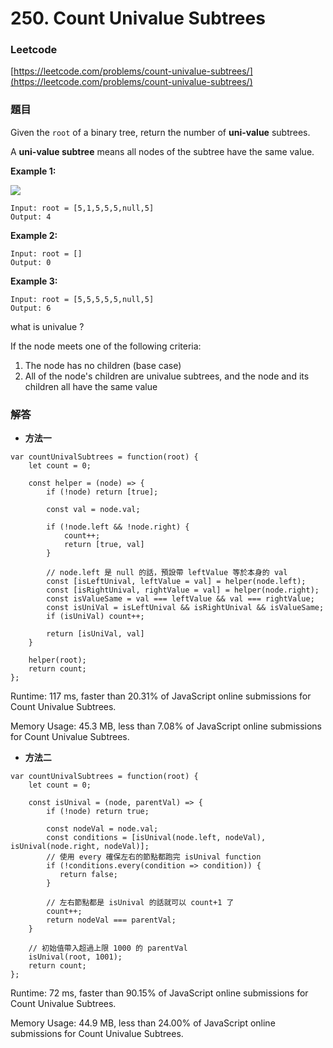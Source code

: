 # 250. Count Univalue Subtrees

### Leetcode

[https://leetcode.com/problems/count-univalue-subtrees/](https://leetcode.com/problems/count-univalue-subtrees/)

### 題目

Given the `root` of a binary tree, return the number of **uni-value** subtrees.

A **uni-value subtree** means all nodes of the subtree have the same value.

&#x20;

**Example 1:**

![](https://assets.leetcode.com/uploads/2020/08/21/unival\_e1.jpg)

```
Input: root = [5,1,5,5,5,null,5]
Output: 4
```

**Example 2:**

```
Input: root = []
Output: 0
```

**Example 3:**

```
Input: root = [5,5,5,5,5,null,5]
Output: 6
```

what is univalue ?

If the node meets one of the following criteria:

1. The node has no children (base case)
2. All of the node's children are univalue subtrees, and the node and its children all have the same value

### 解答 <a href="#ti-jie" id="ti-jie"></a>

* **方法一**

```
var countUnivalSubtrees = function(root) {
    let count = 0;
    
    const helper = (node) => {
        if (!node) return [true];
        
        const val = node.val;
        
        if (!node.left && !node.right) {
            count++;
            return [true, val]
        }
        
        // node.left 是 null 的話，預設帶 leftValue 等於本身的 val
        const [isLeftUnival, leftValue = val] = helper(node.left);
        const [isRightUnival, rightValue = val] = helper(node.right);
        const isValueSame = val === leftValue && val === rightValue;
        const isUniVal = isLeftUnival && isRightUnival && isValueSame;
        if (isUniVal) count++;
        
        return [isUniVal, val]
    }
    
    helper(root);
    return count;
};
```

Runtime: 117 ms, faster than 20.31% of JavaScript online submissions for Count Univalue Subtrees.

Memory Usage: 45.3 MB, less than 7.08% of JavaScript online submissions for Count Univalue Subtrees.

* **方法二**

```
var countUnivalSubtrees = function(root) {
    let count = 0;
    
    const isUnival = (node, parentVal) => {
        if (!node) return true;
        
        const nodeVal = node.val;
        const conditions = [isUnival(node.left, nodeVal), isUnival(node.right, nodeVal)];
        // 使用 every 確保左右的節點都跑完 isUnival function
        if (!conditions.every(condition => condition)) {
           return false; 
        }
        
        // 左右節點都是 isUnival 的話就可以 count+1 了
        count++;
        return nodeVal === parentVal;
    }
    
    // 初始值帶入超過上限 1000 的 parentVal
    isUnival(root, 1001);
    return count;
};
```

Runtime: 72 ms, faster than 90.15% of JavaScript online submissions for Count Univalue Subtrees.

Memory Usage: 44.9 MB, less than 24.00% of JavaScript online submissions for Count Univalue Subtrees.
